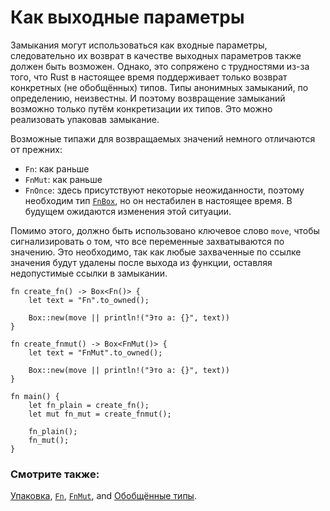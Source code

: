 # Как выходные параметры

Замыкания могут использоваться как входные параметры, следовательно их возврат в
качестве выходных параметров также должен быть возможен. Однако, это сопряжено
с трудностями из-за того, что Rust в настоящее время поддерживает только возврат
конкретных (не обобщённых) типов. Типы анонимных замыканий, по определению,
неизвестны. И поэтому возвращение замыканий возможно только путём конкретизации
их типов. Это можно реализовать упаковав замыкание.

Возможные типажи для возвращаемых значений немного отличаются от прежних:

* `Fn`: как раньше
* `FnMut`: как раньше
* `FnOnce`: здесь присутствуют некоторые неожиданности, поэтому необходим тип
  [`FnBox`][fnbox], но он нестабилен в настоящее время. В будущем ожидаются
  изменения этой ситуации.

Помимо этого, должно быть использовано ключевое слово `move`, чтобы
сигнализировать о том, что все переменные захватываются по значению. Это
необходимо, так как любые захваченные по ссылке значения будут удалены после
выхода из функции, оставляя недопустимые ссылки в замыкании.

```rust,editable
fn create_fn() -> Box<Fn()> {
    let text = "Fn".to_owned();

    Box::new(move || println!("Это a: {}", text))
}

fn create_fnmut() -> Box<FnMut()> {
    let text = "FnMut".to_owned();

    Box::new(move || println!("Это a: {}", text))
}

fn main() {
    let fn_plain = create_fn();
    let mut fn_mut = create_fnmut();

    fn_plain();
    fn_mut();
}
```

### Смотрите также:

[Упаковка][box], [`Fn`][fn], [`FnMut`][fnmut], and [Обобщённые типы][generics].

[box]: std/box.html
[fn]: https://doc.rust-lang.org/std/ops/trait.Fn.html
[fnmut]: https://doc.rust-lang.org/std/ops/trait.FnMut.html
[fnbox]: https://doc.rust-lang.org/std/boxed/trait.FnBox.html 
[generics]: generics.html
